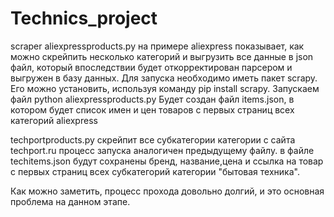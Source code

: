 # Technics_project
scraper aliexpressproducts.py на примере aliexpress показывает, как можно скрейпить несколько категорий и выгрузить все данные в json файл, который впоследствии будет откорректирован парсером и выгружен в базу данных.
Для запуска необходимо иметь пакет scrapy. 
Его можно установить, используя команду pip install scrapy.
Запускаем файл python aliexpressproducts.py
Будет создан файл items.json, в котором будет список имен и цен товаров с первых страниц всех категорий aliexpress

techportproducts.py скрейпит все субкатегории категории с сайта techport.ru 
процесс запуска аналогичен предыдущему файлу.
в файле techitems.json будут сохранены бренд, название,цена и ссылка на товар с первых страниц всех субкатегорий категории "бытовая техника".

Как можно заметить, процесс прохода довольно долгий, и это основная проблема на данном этапе.